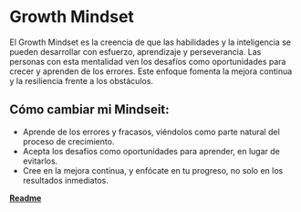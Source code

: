 # Growth Mindset

El Growth Mindset es la creencia de que las habilidades y la inteligencia se pueden desarrollar con esfuerzo, aprendizaje y perseverancia.
Las personas con esta mentalidad ven los desafíos como oportunidades para crecer y aprenden de los errores.
Este enfoque fomenta la mejora continua y la resiliencia frente a los obstáculos.

## Cómo cambiar mi Mindseit:

- Aprende de los errores y fracasos, viéndolos como parte natural del proceso de crecimiento.
- Acepta los desafíos como oportunidades para aprender, en lugar de evitarlos.
- Cree en la mejora continua, y enfócate en tu progreso, no solo en los resultados inmediatos.

**[Readme](./README.md)**
